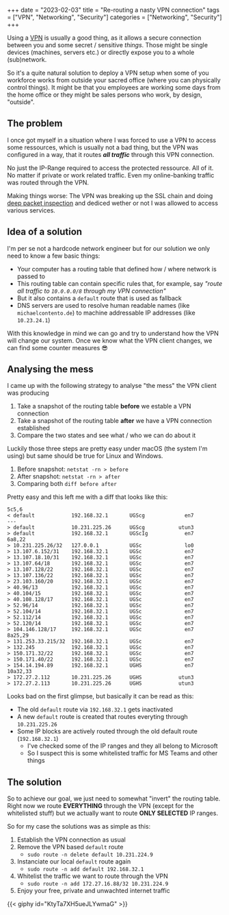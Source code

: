 +++
date = "2023-02-03"
title = "Re-routing a nasty VPN connection"
tags = ["VPN", "Networking", "Security"]
categories = ["Networking", "Security"]
+++

Using a [VPN][] is usually a good thing, as it allows a secure connection between you and some secret / sensitive _things_. Those might be single devices (machines, servers etc.) or directly expose you to a whole (sub)network. <!--more-->

So it's a quite natural solution to deploy a VPN setup when some of you workforce works from outside your sacred office (where you can physically control things). It might be that you employees are working some days from the home office or they might be sales persons who work, by design, "outside".

## The problem

I once got myself in a situation where I was forced to use a VPN to access some ressources, which is usually not a bad thing, but the VPN was configured in a way, that it routes _**all traffic**_ through this VPN connection.

No just the IP-Range required to access the protected ressource. All of it. No matter if private or work related traffic. Even my online-banking traffic was routed through the VPN.

Making things worse: The VPN was breaking up the SSL chain and doing [deep packet inspection][DPI] and dediced wether or not I was allowed to access various services.

## Idea of a solution

I'm per se not a hardcode network engineer but for our solution we only need to know a few basic things:

- Your computer has a routing table that defined how / where network is passed to
- This routing table can contain specific rules that, for example, say _"route all traffic to `10.0.0.0/8` through my VPN connection"_
- But it also contains a `default` route that is used as fallback
- DNS servers are used to resolve human readable names (like `michaelcontento.de`) to machine addressable IP addresses (like `10.23.24.1`)

With this knowledge in mind we can go and try to understand how the VPN will change our system. Once we know what the VPN client changes, we can find some counter measures 😎

## Analysing the mess

I came up with the following strategy to analyse "the mess" the VPN client was producing

1. Take a snapshot of the routing table **before** we estable a VPN connection
2. Take a snapshot of the routing table **after** we have a VPN connection established
3. Compare the two states and see what / who we can do about it

Luckily those three steps are pretty easy under macOS (the system I'm using) but same should be true for Linux and Windows.

1. Before snapshot: `netstat -rn > before`
2. After snapshot: `netstat -rn > after`
3. Comparing both `diff before after`

Pretty easy and this left me with a diff that looks like this:

```
5c5,6
< default            192.168.32.1       UGScg             en7
---
> default            10.231.225.26      UGScg           utun3
> default            192.168.32.1       UGScIg            en7
6a8,22
> 10.231.225.26/32   127.0.0.1          UGSc              lo0
> 13.107.6.152/31    192.168.32.1       UGSc              en7
> 13.107.18.10/31    192.168.32.1       UGSc              en7
> 13.107.64/18       192.168.32.1       UGSc              en7
> 13.107.128/22      192.168.32.1       UGSc              en7
> 13.107.136/22      192.168.32.1       UGSc              en7
> 23.103.160/20      192.168.32.1       UGSc              en7
> 40.96/13           192.168.32.1       UGSc              en7
> 40.104/15          192.168.32.1       UGSc              en7
> 40.108.128/17      192.168.32.1       UGSc              en7
> 52.96/14           192.168.32.1       UGSc              en7
> 52.104/14          192.168.32.1       UGSc              en7
> 52.112/14          192.168.32.1       UGSc              en7
> 52.120/14          192.168.32.1       UGSc              en7
> 104.146.128/17     192.168.32.1       UGSc              en7
8a25,29
> 131.253.33.215/32  192.168.32.1       UGSc              en7
> 132.245            192.168.32.1       UGSc              en7
> 150.171.32/22      192.168.32.1       UGSc              en7
> 150.171.40/22      192.168.32.1       UGSc              en7
> 154.14.194.89      192.168.32.1       UGHS              en7
10a32,33
> 172.27.2.112       10.231.225.26      UGHS            utun3
> 172.27.2.113       10.231.225.26      UGHS            utun3
```

Looks bad on the first glimpse, but basically it can be read as this:

- The old `default` route via `192.168.32.1` gets inactivated
- A new `default` route is created that routes everyting through `10.231.225.26`
- Some IP blocks are actively routed through the old default route (`192.168.32.1`)
    - I've checked some of the IP ranges and they all belong to Microsoft
    - So I suspect this is some whitelisted traffic for MS Teams and other things

## The solution

So to achieve our goal, we just need to somewhat "invert" the routing table. Right now we route **EVERYTHING** through the VPN (except for the whitelisted stuff) but we actually want to route **ONLY SELECTED** IP ranges.

So for my case the solutions was as simple as this:

1. Establish the VPN connection as usual
2. Remove the VPN based `default` route
    - `sudo route -n delete default 10.231.224.9`
3. Instanciate our local `default` route again
    - `sudo route -n add default 192.168.32.1`
4. Whitelist the traffic we want to route through the VPN
    - `sudo route -n add 172.27.16.88/32 10.231.224.9`
5. Enjoy your free, private and unwachted internet traffic

{{< giphy id="KtyTa7XH5ueJLYwmaG" >}}

  [DPI]: https://en.wikipedia.org/wiki/Deep_packet_inspection
  [VPN]: https://en.wikipedia.org/wiki/Virtual_private_network
